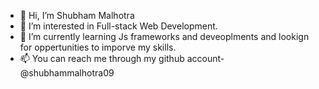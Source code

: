 - 👋 Hi, I’m Shubham Malhotra
- 👀 I’m interested in Full-stack Web Development.
- 🌱 I’m currently learning Js frameworks and deveoplments and lookign for oppertunities to imporve my skills.
- 📫 You can reach me through my github account- @shubhammalhotra09 

<!---
shubhammalhotra09/shubhammalhotra09 is a ✨ special ✨ repository because its `README.md` (this file) appears on your GitHub profile.
You can click the Preview link to take a look at your changes.
--->
